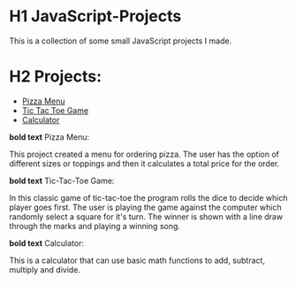 # H1 JavaScript-Projects
This is a collection of some small JavaScript projects I made.

# H2 Projects:

- [Pizza Menu](https://github.com/whitherrick/JavaScript-Projects/tree/main/Pizza_Project)
- [Tic Tac Toe Game](https://github.com/whitherrick/JavaScript-Projects/tree/main/TicTacToe)
- [Calculator](https://github.com/whitherrick/JavaScript-Projects/tree/main/Calculator)

**bold text** Pizza Menu:

This project created a menu for ordering pizza. The user has the option of different sizes or toppings and then it calculates a total price for the order.

**bold text** Tic-Tac-Toe Game:

In this classic game of tic-tac-toe the program rolls the dice to decide which player goes first. The user is playing the game against the computer which randomly select a square for it's turn. The winner is shown with a line draw through the marks and playing a winning song.

**bold text** Calculator:

This is a calculator that can use basic math functions to add, subtract, multiply and divide.
